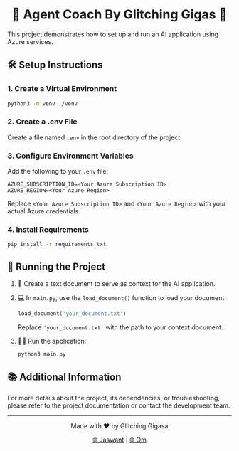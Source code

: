 <div align="center">

# 🚀 Agent Coach By Glitching Gigas 🤖

</div>

This project demonstrates how to set up and run an AI application using Azure services.

## 🛠️ Setup Instructions

### 1. Create a Virtual Environment

```bash
python3 -m venv ./venv
```

### 2. Create a .env File

Create a file named `.env` in the root directory of the project.

### 3. Configure Environment Variables

Add the following to your `.env` file:

```
AZURE_SUBSCRIPTION_ID=<Your Azure Subscription ID>
AZURE_REGION=<Your Azure Region>
```

Replace `<Your Azure Subscription ID>` and `<Your Azure Region>` with your actual Azure credentials.

### 4. Install Requirements

```bash
pip install -r requirements.txt
```

## 🚀 Running the Project

1. 📄 Create a text document to serve as context for the AI application.

2. 💻 In `main.py`, use the `load_document()` function to load your document:

   ```python
   load_document('your_document.txt')
   ```

   Replace `'your_document.txt'` with the path to your context document.

3. 🏃‍♂️ Run the application:

   ```bash
   python3 main.py
   ```

## 📚 Additional Information

For more details about the project, its dependencies, or troubleshooting, please refer to the project documentation or contact the development team.

<div align="center">

---

Made with ❤️ by Glitching Gigasa

[🌐 Jaswant](mailto:jaswant@dpdzero.com) | [🌐 Om](mailto:om@dpdzero.com)

</div>
